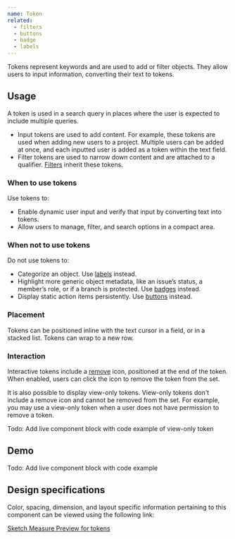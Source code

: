 ```yaml
---
name: Token
related:
  - filters
  - buttons
  - badge
  - labels
---
```


Tokens represent keywords and are used to add or filter objects. They allow users to input information, converting their text to tokens.

## Usage

A token is used in a search query in places where the user is expected to include multiple queries.

- Input tokens are used to add content. For example, these tokens are used when adding new users to a project. Multiple users can be added at once, and each inputted user is added as a token within the text field.
- Filter tokens are used to narrow down content and are attached to a qualifier. [Filters](/components/filters) inherit these tokens.

### When to use tokens

Use tokens to:

- Enable dynamic user input and verify that input by converting text into tokens.
- Allow users to manage, filter, and search options in a compact area.

### When not to use tokens

Do not use tokens to:

- Categorize an object. Use [labels](https://design.gitlab.com/components/labels/) instead.
- Highlight more generic object metadata, like an issue’s status, a member’s role, or if a branch is protected. Use [badges](https://design.gitlab.com/components/badge/) instead.
- Display static action items persistently. Use [buttons](https://design.gitlab.com/components/buttons) instead.

### Placement

Tokens can be positioned inline with the text cursor in a field, or in a stacked list. Tokens can wrap to a new row.

### Interaction

Interactive tokens include a [remove](http://gitlab-org.gitlab.io/gitlab-svgs/?q=~close) icon, positioned at the end of the token. When enabled, users can click the icon to remove the token from the set.

It is also possible to display view-only tokens. View-only tokens don't include a remove icon and cannot be removed from the set. For example, you may use a view-only token when a user does not have permission to remove a token.

Todo: Add live component block with code example of view-only token

## Demo

Todo: Add live component block with code example

## Design specifications

Color, spacing, dimension, and layout specific information pertaining to this component can be viewed using the following link:

[Sketch Measure Preview for tokens](https://gitlab-org.gitlab.io/gitlab-design/hosted/design-gitlab-specs/tokens-spec-previews/)
